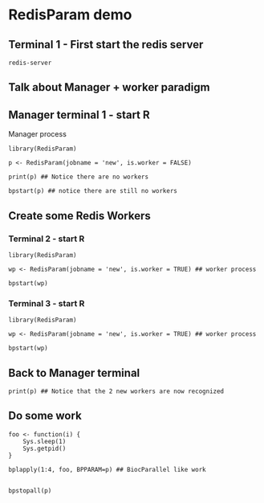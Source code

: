 # RedisParam demo

## Terminal 1 - First start the redis server

	redis-server

## Talk about Manager + worker paradigm

## Manager terminal 1 - start R

Manager process

	library(RedisParam)

	p <- RedisParam(jobname = 'new', is.worker = FALSE)

	print(p) ## Notice there are no workers

	bpstart(p) ## notice there are still no workers

## Create some Redis Workers

### Terminal 2 - start R

	library(RedisParam)

	wp <- RedisParam(jobname = 'new', is.worker = TRUE) ## worker process

	bpstart(wp)

### Terminal 3 - start R

	library(RedisParam)
	
	wp <- RedisParam(jobname = 'new', is.worker = TRUE) ## worker process
	
	bpstart(wp)

## Back to Manager terminal

	print(p) ## Notice that the 2 new workers are now recognized

## Do some work

	foo <- function(i) {
		Sys.sleep(1)
		Sys.getpid()
	}

	bplapply(1:4, foo, BPPARAM=p) ## BiocParallel like work


	bpstopall(p)
